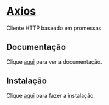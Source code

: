 # [Axios]()

Cliente HTTP baseado em promessas.

## Documentação

Clique [aqui](https://github.com/axios/axios) para ver a documentação.

## Instalação

Clique [aqui](https://www.npmjs.com/package/axios) para fazer a instalação.
